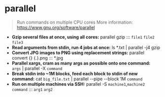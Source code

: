 # parallel
> Run commands on multiple CPU cores
> More information: <https://www.gnu.org/software/parallel>
- **Gzip several files at once, using all cores:**
parallel gzip ::: `file1` `file2` `file3`
- **Read arguments from stdin, run 4 jobs at once:**
ls *.txt | parallel -j4 gzip
- **Convert JPG images to PNG using replacement strings:**
parallel convert {} {.}.png ::: *.jpg
- **Parallel xargs, cram as many args as possible onto one command:**
`args` | parallel -X `command`
- **Break stdin into ~1M blocks, feed each block to stdin of new command:**
cat `big_file.txt` | parallel --pipe --block 1M `command`
- **Run on multiple machines via SSH:**
parallel -S `machine1`,`machine2` `command` ::: `arg1` `arg2`
